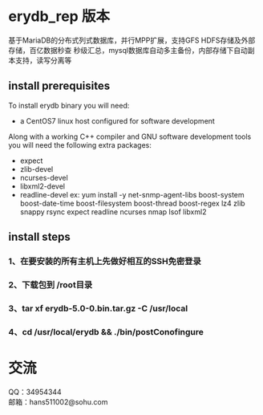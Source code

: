 # erydb_rep 版本
基于MariaDB的分布式列式数据库，并行MPP扩展，支持GFS HDFS存储及外部存储，百亿数据秒查 秒级汇总，mysql数据库自动多主备份，内部存储下自动副本支持，读写分离等

## install prerequisites
To install erydb binary you will need:

  * a CentOS7  linux host configured for software development

Along with a working C++ compiler and GNU software development tools you will need the following extra packages:

  * expect
  * zlib-devel
  * ncurses-devel
  * libxml2-devel
  * readline-devel
ex:
yum install -y  net-snmp-agent-libs boost-system boost-date-time boost-filesystem boost-thread boost-regex lz4 zlib snappy rsync expect readline ncurses nmap lsof libxml2 

## install steps
### 1、在要安装的所有主机上先做好相互的SSH免密登录
### 2、下载包到 /root目录
### 3、tar xf erydb-5.0-0.bin.tar.gz -C /usr/local
### 4、cd /usr/local/erydb && ./bin/postConofingure


<h1>交流</h1>
QQ：34954344 <br>
邮箱：hans511002@sohu.com <br>
